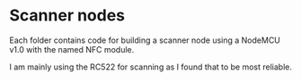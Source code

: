 # Scanner nodes

Each folder contains code for building a scanner node using a NodeMCU v1.0 with the named NFC module.

I am mainly using the RC522 for scanning as I found that to be most reliable.


